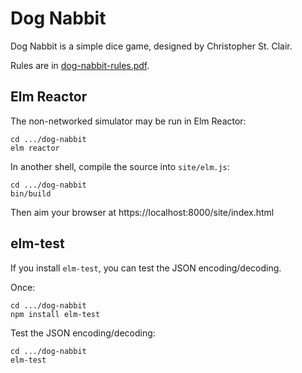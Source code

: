 # Dog Nabbit

Dog Nabbit is a simple dice game, designed by Christopher St. Clair.

Rules are in [dog-nabbit-rules.pdf](https://raw.githubusercontent.com/billstclair/dog-nabbit/main/site/dog-nabbit-rules.pdf).

## Elm Reactor

The non-networked simulator may be run in Elm Reactor:

```
cd .../dog-nabbit
elm reactor
```

In another shell, compile the source into `site/elm.js`:

```
cd .../dog-nabbit
bin/build
```

Then aim your browser at https://localhost:8000/site/index.html

## elm-test

If you install `elm-test`, you can test the JSON encoding/decoding.

Once:

```
cd .../dog-nabbit
npm install elm-test
```

Test the JSON encoding/decoding:

```
cd .../dog-nabbit
elm-test
```


